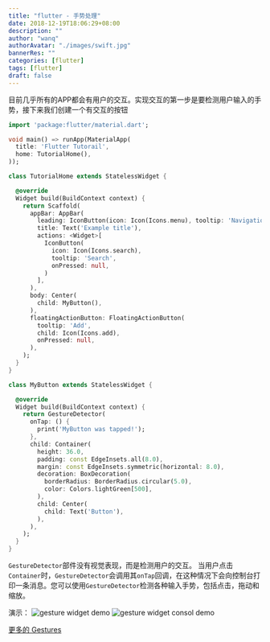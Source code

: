 ```yaml
---
title: "flutter - 手势处理"
date: 2018-12-19T18:06:29+08:00
description: ""
author: "wanq"
authorAvatar: "./images/swift.jpg"
bannerRes: ""
categories: [flutter]
tags: [flutter]
draft: false
---
```

目前几乎所有的APP都会有用户的交互。实现交互的第一步是要检测用户输入的手势，接下来我们创建一个有交互的按钮
<!--more-->
```dart
import 'package:flutter/material.dart';

void main() => runApp(MaterialApp(
  title: 'Flutter Tutorail',
  home: TutorialHome(),
));

class TutorialHome extends StatelessWidget {

  @override
  Widget build(BuildContext context) {
    return Scaffold(
      appBar: AppBar(
        leading: IconButton(icon: Icon(Icons.menu), tooltip: 'Navigation menu', onPressed: null),
        title: Text('Example title'),
        actions: <Widget>[
          IconButton(
            icon: Icon(Icons.search),
            tooltip: 'Search',
            onPressed: null,
          )
        ],
      ),
      body: Center(
        child: MyButton(),
      ),
      floatingActionButton: FloatingActionButton(
        tooltip: 'Add',
        child: Icon(Icons.add),
        onPressed: null,
      ),
    );
  }
}

class MyButton extends StatelessWidget {

  @override
  Widget build(BuildContext context) {
    return GestureDetector(
      onTap: () {
        print('MyButton was tapped!');
      },
      child: Container(
        height: 36.0,
        padding: const EdgeInsets.all(8.0),
        margin: const EdgeInsets.symmetric(horizontal: 8.0),
        decoration: BoxDecoration(
          borderRadius: BorderRadius.circular(5.0),
          color: Colors.lightGreen[500],
        ),
        child: Center(
          child: Text('Button'),
        ),
      ),
    );
  }
}
```

`GestureDetector`部件没有视觉表现，而是检测用户的交互。
当用户点击`Container`时，`GestureDetector`会调用其`onTap`回调，在这种情况下会向控制台打印一条消息。您可以使用`GestureDetector`检测各种输入手势，包括点击，拖动和缩放。

演示：
![gesture widget demo](/post/flutter/QQ20181219-181901@2x.png)
![gesture widget consol demo](/post/flutter/QQ20181219-181918@2x.png)


[更多的 Gestures](https://flutter.io/docs/development/ui/advanced/gestures)



